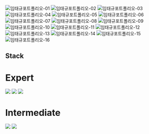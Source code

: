 ![임태규포트폴리오-01](https://user-images.githubusercontent.com/78799904/188541562-a3c587da-a0e7-47a6-a7a7-8fe5523332c3.png)
![임태규포트폴리오-02](https://user-images.githubusercontent.com/78799904/188536396-2b189ffb-c3cd-4c95-a08c-76ea72599edc.png)
![임태규포트폴리오-03](https://user-images.githubusercontent.com/78799904/188536398-b44a4c89-d1cb-4c8f-8a5d-02b416028b08.png)
![임태규포트폴리오-04](https://user-images.githubusercontent.com/78799904/188536400-efeba68e-b9a1-4efc-84f8-f3e664ae4533.png)
![임태규포트폴리오-05](https://user-images.githubusercontent.com/78799904/188536403-73d7d444-e962-4b67-a19a-711befedb0b0.png)
![임태규포트폴리오-06](https://user-images.githubusercontent.com/78799904/188536405-74fd0243-3af5-4e36-8818-acb17bedb368.png)
![임태규포트폴리오-07](https://user-images.githubusercontent.com/78799904/188536406-12a1ba8a-a3a1-4197-a589-176895e19635.png)
![임태규포트폴리오-08](https://user-images.githubusercontent.com/78799904/188536409-de37e015-6d53-4693-a5a8-b9d59b942ca5.png)
![임태규포트폴리오-09](https://user-images.githubusercontent.com/78799904/188536414-61d578ac-4cb7-4f3a-b446-bb6e0dd9145f.png)
![임태규포트폴리오-10](https://user-images.githubusercontent.com/78799904/188536415-9747f27b-6e4f-4f41-a027-9d62b9f07278.png)
![임태규포트폴리오-11](https://user-images.githubusercontent.com/78799904/188536417-f56e7f45-00d7-48e9-88b9-98821171278a.png)
![임태규포트폴리오-12](https://user-images.githubusercontent.com/78799904/188536418-a6f1b6ca-3d41-4673-821d-ebcf311533c6.png)
![임태규포트폴리오-13](https://user-images.githubusercontent.com/78799904/188536420-0fe20946-0f85-4a00-95a1-7151beeb63dc.png)
![임태규포트폴리오-14](https://user-images.githubusercontent.com/78799904/188536422-b002b662-71c7-45d7-b328-0fc335199947.png)
![임태규포트폴리오-15](https://user-images.githubusercontent.com/78799904/188536424-fd0e3861-d9ec-4998-ad3d-f8859343a312.png)
![임태규포트폴리오-16](https://user-images.githubusercontent.com/78799904/188536425-4322d62b-15d9-42a6-b61e-5de98cfa9fd9.png)

## Stack  
# Expert  
<img src="https://img.shields.io/badge/PyTorch-EE4C2C?style=for-the-badge&logo=pytorch&logoColor=white">
<img src="https://img.shields.io/badge/TensorFlow-FF6F00?style=for-the-badge&logo=tensorflow&logoColor=white">
<img src="https://img.shields.io/badge/Scikit-learn-F7931E?style=for-the-badge&logo=scikit learn&logoColor=white">

# Intermediate
<img src="https://img.shields.io/badge/Flutter-02569B?style=for-the-badge&logo=flutter&logoColor=white">
<img src="https://img.shields.io/badge/django-092E20?style=for-the-badge&logo=django&logoColor=white">
